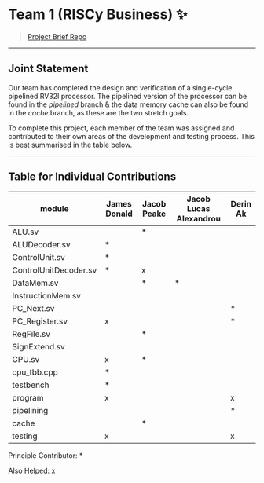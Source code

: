 # Team 1 (RISCy Business) ✨

> [Project Brief Repo](https://github.com/EIE2-IAC-Labs/Project_Brief)

___
## Joint Statement

Our team has completed the design and verification of a single-cycle pipelined RV32I processor. The pipelined version of the processor can be found in the *pipelined* branch & the data memory cache can also be found in the *cache* branch, as these are the two stretch goals.

To complete this project, each member of the team was assigned and contributed to their own areas of the development and testing process. This is best summarised in the table below.

___

## Table for Individual Contributions

| module | James Donald | Jacob Peake | Jacob Lucas Alexandrou | Derin Ak |
| --- | --- | --- | --- | --- |
| ALU.sv |  | * |  |  |
| ALUDecoder.sv | * |  |  |  |
| ControlUnit.sv | * |  |  |  |
| ControlUnitDecoder.sv | * | x |  |  |
| DataMem.sv |  | * | * |  |
| InstructionMem.sv |  |  |  |  |
| PC_Next.sv |  |  |  | * |
| PC_Register.sv | x |  |  | * |
| RegFile.sv |  | * |  |  |
| SignExtend.sv |  |  |  |  |
| CPU.sv | x | * |  |  |
| cpu_tbb.cpp | * |  |  |  |
| testbench | * |  |  |  |
| program | x |  |  | x |
| pipelining |  |  |  | * |
| cache |  | * |  |  |
| testing | x |  |  | x |

Principle Contributor: *

Also Helped: x


